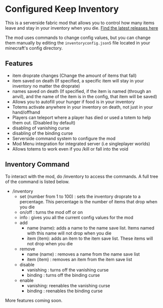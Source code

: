 # Configured Keep Inventory

This is a serverside fabric mod that allows you to control how many items leave and stay in your inventory when you die. [Find the latest releases here](https://www.curseforge.com/minecraft/mc-mods/configured-keep-inventory)

The mod uses commands to change config values, but you can change them manually by editing the `inventoryconfig.json5` file located in your minecraft's config directory.
## Features
* item droprate changes (Change the amount of items that fall)
* item saved on death (If specified, a specific item will stay in your inventory no matter the droprate)
* names saved on death (If specified, if the item is named (through an anvil), and the name of the item is in the config, that item will be saved)
* Allows you to autofill your hunger if food is in your inventory
* Totems activate anywhere in your inventory on death, not just in your hand/offhand
* Players can teleport where a player has died or used a totem to help them out. (Disabled by default)
* disabling of vanishing curse
* disabling of the binding curse
* Serverside command system to configure the mod
* Mod Menu integration for integrated server (i.e singleplayer worlds)
* Allows totems to work even if you /kill or fall into the void

## Inventory Command
To interact with the mod, do /inventory to access the commands. A full tree of the command is listed below.

* /inventory
    *  set (number from 1 to 100) : sets the inventory droprate to a percentage. This percentage is the number of items that drop when you die
    *  on/off : turns the mod off or on 
    *  info : gives you all the current config values for the mod
    * add 
        * name (name): adds a name to the name save list. Items named with this name will not drop when you die
        * item (item): adds an item to the item save list. These items will not drop when you die
    * remove
        * name (name) : removes a name from the name save list
        * item (item) : removes an item from the item save list
    * disable
        * vanishing : turns off the vanishing curse
        * binding : turns off the binding curse
    * enable
        * vanishing: reenables the vanishing curse
        * binding : reenables the binding curse
        
More features coming soon.
